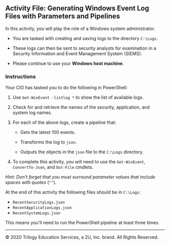 ## Activity File: Generating Windows Event Log Files with Parameters and Pipelines

In this activity, you will play the role of a Windows system administrator. 

- You are tasked with creating and saving logs to the directory `C:\Logs`.

- These logs can then be sent to security analysts for examination in a Security Information and Event Management System (SIEMS). 

- Please continue to use your **Windows host machine**. 

### Instructions

Your CIO has tasked you to do the following in PowerShell:

1. Use `Get-WinEvent -listlog *` to show the list of available logs.

2. Check for and retrieve the names of the security, application, and system log names.

3. For each of the above logs, create a pipeline that:

    - Gets the latest 100 events.

    - Transforms the log to `json`.

    - Outputs the objects in the `json` file to the `C:\Logs` directory.

4. To complete this activity, you will need to use the `Get-WinEvent`, `ConvertTo-Json`, and `Out-File` cmdlets.

_Hint: Don't forget that you must surround parameter values that include spaces with quotes_ (`""`).

At the end of this activity the following files should be in `C:\Logs`:

- `RecentSecurityLogs.json`
- `RecentApplicationLogs.json`
- `RecentSystemLogs.json`

This means you'll need to run the PowerShell pipeline at least three times.

---
© 2020 Trilogy Education Services, a 2U, Inc. brand. All Rights Reserved.
